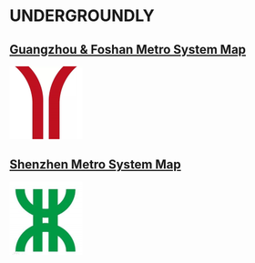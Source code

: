 # UNDERGROUNDLY

## [Guangzhou &amp; Foshan Metro System Map](guangzhou)
 
![Guangzhou](GZ.png)
 
## [Shenzhen Metro System Map](shenzhen)

![Shenzhen](SZ.png)
